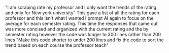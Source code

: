 "I am scraping rate my professor and I only want the trends of the rating and only for New york university"
This gave a list of all the rating for each professor and this isn't what I wanted 
I prompt AI again to focus on the average for each semester rating. This time the responses that came out was more concised and organized with the current rating and the by semester rating however the code was longer to 300 lines rather than 200 lines
"Make this code shorter to under 200 lines and fix the code to sort the trend based on each course the professor teach"




